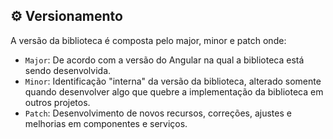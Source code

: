 ## ⚙️ Versionamento

A versão da biblioteca é composta pelo major, minor e patch onde:

- `Major`: De acordo com a versão do Angular na qual a biblioteca está sendo desenvolvida.
- `Minor`: Identificação "interna" da versão da biblioteca, alterado somente quando desenvolver algo que quebre a implementação da biblioteca em outros projetos.
- `Patch`: Desenvolvimento de novos recursos, correções, ajustes e melhorias em componentes e serviços.
